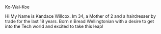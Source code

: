 Ko-Wai-Koe

Hi My Name is Kandace Willcox. Im 34, a Mother of 2 and a hairdresser by trade for the last 18 years. Born n Bread Wellingtonian with a desire to get into the Tech world and excited to take this leap!
